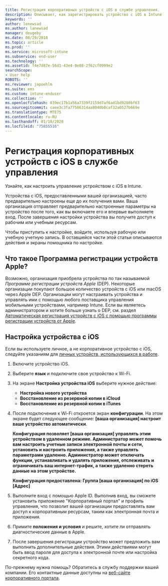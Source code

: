 ```yaml
---
title: Регистрация корпоративных устройств с iOS в службе управления. | Документация Майкрософт
description: Описывает, как зарегистрировать устройство с iOS в Intune, если оно приобретено и предоставлено вашей организацией.
keywords: ''
author: lenewsad
ms.author: lanewsad
manager: dougeby
ms.date: 08/29/2018
ms.topic: article
ms.prod: ''
ms.service: microsoft-intune
ms.subservice: end-user
ms.technology: ''
ms.assetid: f4e7d87e-56d1-43e4-8e88-2f62cf0999e2
searchScope:
- User help
ROBOTS: ''
ms.reviewer: japoehlm
ms.suite: ems
ms.custom: intune-enduser
ms.collection: ''
ms.openlocfilehash: 039ec17b1a56a7339f2159d7af6ad1bd9280bf63
ms.sourcegitcommit: caee3c3fa77586314aa8040b0caf32a0527b669e
ms.translationtype: MTE75
ms.contentlocale: ru-RU
ms.lasthandoff: 01/10/2020
ms.locfileid: "75855516"
---
```

# <a name="enroll-your-organization-provided-ios-device-in-management"></a>Регистрация корпоративных устройств с iOS в службе управления

Узнайте, как настроить управление устройством с iOS в Intune.  

Устройства с iOS, предоставленными вашей организацией, часто предварительно настроены еще до их получения вами. Ваша организация отправляет предварительно настроенные параметры на устройство после того, как вы включаете его и впервые выполняете вход. После завершения настройки устройства вы получите доступ к рабочим или учебным ресурсам.  

Чтобы приступить к настройке, войдите, используя рабочую или учебную учетную запись. В оставшейся части этой статьи описываются действия и экраны помощника по настройке.

## <a name="what-is-apple-dep"></a>Что такое Программа регистрации устройств Apple?

Возможно, организация приобрела устройства по так называемой *Программе регистрации устройств Apple* (DEP). Некоторые организации покупают большое количество устройств с iOS или macOS через Apple DEP. Организации могут настраивать устройства и управлять ими с помощью любого поставщика управления мобильными устройствами, например Intune. Если вы являетесь администратором и хотите больше узнать о DEP, см. раздел [Автоматическая регистрация устройств с iOS с помощью программы регистрации устройств от Apple](/intune/enrollment/device-enrollment-program-enroll-ios).

## <a name="set-up-your-ios-device"></a>Настройка устройства с iOS

Если вы используете личное, а не корпоративное устройство с iOS, следуйте указаниям для [личных устройств, использующихся в работе](enroll-your-device-in-intune-ios.md).  

1. Включите устройство iOS.
2. Выберите **язык** и подключите свое устройство к Wi-Fi.
3. На экране **Настройка устройства iOS** выберите нужное действие:
   - **Настройка нового устройства**
   - **Восстановление из резервной копии в iCloud**
   - **Восстановление из резервной копии в iTunes**

4. После подключения к Wi-Fi откроется экран **конфигурации**. На этом экране будет следующее сообщение: **[ваша организация] настроит ваше устройство автоматически**.

   **Конфигурация позволяет [ваша организация] управлять этим устройством в удаленном режиме. Администратор может помочь вам настроить учетные записи электронной почты и сети, установить и настроить приложения, а также управлять параметрами удаленно. Администратор может отключать функции, устанавливать и удалять приложения, отслеживать и ограничивать ваш интернет-трафик, а также удаленно стереть данные на этом устройстве.**

   **Конфигурация предоставлена: Группа [ваша организация] по iOS [Адрес]**

5. Выполните вход с помощью Apple ID. Выполнив вход, вы сможете установить приложение "Корпоративный портал" и профиль управления, что позволит вашей организации предоставлять вам доступ к корпоративным ресурсам, таким как электронная почта и приложения.
6. Примите **положения и условия** и решите, хотите ли отправлять диагностические данные в Apple.
7. После завершения регистрации устройство может предложить вам выполнить дополнительные действия. Этими действиями могут быть ввод пароля для доступа к электронной почте или настройка секретного кода.

По-прежнему нужна помощь? Обратитесь в службу поддержки вашей компании. Его контактные данные доступны на [веб-сайте корпоративного портала](https://go.microsoft.com/fwlink/?linkid=2010980).
